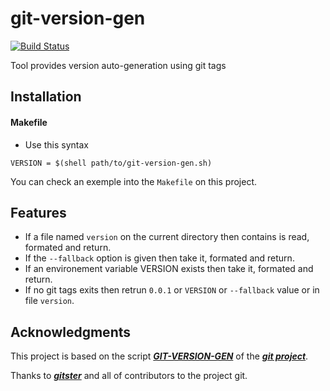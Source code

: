 git-version-gen
===============

[![Build Status][0]][1]

Tool provides version auto-generation using git tags


Installation
------------

#### Makefile

* Use this syntax

`VERSION = $(shell path/to/git-version-gen.sh)`


You can check an exemple into the `Makefile` on this project.

Features
--------

* If a file named `version` on the current directory then contains is read, formated and return.
* If the `--fallback` option is given then take it, formated and return.
* If an environement variable VERSION exists then take it, formated and return.
* If no git tags exits then retrun `0.0.1` or `VERSION` or `--fallback` value or in file `version`.

Acknowledgments
---------------

This project is based on the script [***GIT-VERSION-GEN***][2] of the [***git project***][3].

Thanks to [***gitster***][4] and all of contributors to the project git.

[0]: https://travis-ci.org/alquerci/git-version-gen.png?branch=master
[1]: https://travis-ci.org/alquerci/git-version-gen
[2]: https://github.com/git/git/blob/master/GIT-VERSION-GEN
[3]: https://github.com/git/git
[4]: https://github.com/gitster
